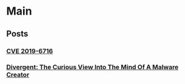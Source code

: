 # Main
## Posts
### [CVE 2019-6716](Posts/cve_2019-6716.md)
### [Divergent: The Curious View Into The Mind Of A Malware Creator](divergent_malware_analysis.md)
### 
